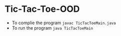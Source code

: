 # Tic-Tac-Toe-OOD
- To complie the program ```javac TicTacToeMain.java```
- To run the program ```java TicTacToeMain```
